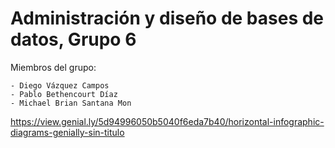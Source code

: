 # Administración y diseño de bases de datos, Grupo 6

Miembros del grupo:
```
- Diego Vázquez Campos
- Pablo Bethencourt Díaz
- Michael Brian Santana Mon
```

https://view.genial.ly/5d94996050b5040f6eda7b40/horizontal-infographic-diagrams-genially-sin-titulo
